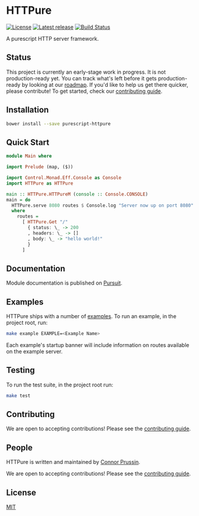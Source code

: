 # HTTPure

[![License](https://img.shields.io/badge/license-MIT-blue.svg)](https://raw.githubusercontent.com/cprussin/purescript-httpure/master/License)
[![Latest release](http://img.shields.io/github/release/cprussin/purescript-httpure.svg)](https://github.com/cprussin/purescript-httpure/releases)
[![Build Status](https://travis-ci.org/cprussin/purescript-httpure.svg?branch=master)](https://travis-ci.org/cprussin/purescript-httpure)

A purescript HTTP server framework.

## Status

This project is currently an early-stage work in progress. It is not
production-ready yet. You can track what's left before it gets production-ready
by looking at
our [roadmap](https://github.com/cprussin/purescript-httpure/projects). If you'd
like to help us get there quicker, please contribute! To get started, check
our [contributing guide](Contributing.md).

## Installation

```bash
bower install --save purescript-httpure
```

## Quick Start

```purescript
module Main where

import Prelude (map, ($))

import Control.Monad.Eff.Console as Console
import HTTPure as HTTPure

main :: HTTPure.HTTPureM (console :: Console.CONSOLE)
main = do
  HTTPure.serve 8080 routes $ Console.log "Server now up on port 8080"
  where
    routes =
      [ HTTPure.Get "/"
        { status: \_ -> 200
        , headers: \_ -> []
        , body: \_ -> "hello world!"
        }
      ]
```

## Documentation

Module documentation is published
on [Pursuit](http://pursuit.purescript.org/packages/purescript-httpure).

## Examples

HTTPure ships with a number of [examples](Documentation/Examples). To run an
example, in the project root, run:

```bash
make example EXAMPLE=<Example Name>
```

Each example's startup banner will include information on routes available on
the example server.

## Testing

To run the test suite, in the project root run:

```bash
make test
```

## Contributing

We are open to accepting contributions! Please see
the [contributing guide](Contributing.md).

## People

HTTPure is written and maintained
by [Connor Prussin](https://connor.prussin.net).

We are open to accepting contributions! Please see
the [contributing guide](Contributing.md).

## License

[MIT](License)

